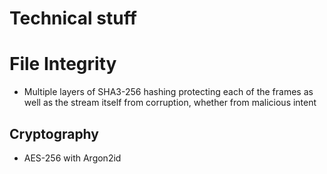 # Technical stuff

# File Integrity
- Multiple layers of SHA3-256 hashing protecting each of the frames as well as the stream itself from corruption, whether from malicious intent 

## Cryptography
- AES-256 with Argon2id